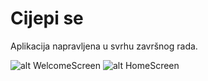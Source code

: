 # Cijepi se

Aplikacija napravljena u svrhu završnog rada.

![alt WelcomeScreen](https://raw.githubusercontent.com/lkereceni/cijepise-screens/main/WelcomeScreen.png?token=ASXYKAHCBYAQAOJCIO5QHTTA4QYQ6) ![alt HomeScreen](https://raw.githubusercontent.com/lkereceni/cijepise-screens/main/HomeScreen.png?token=ASXYKADLC2R62SZ42UCXC43A4QYT6)
